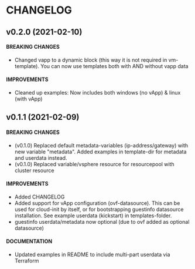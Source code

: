 # CHANGELOG
## **v0.2.0 (2021-02-10)**
#### BREAKING CHANGES
  * Changed vapp to a dynamic block (this way it is not required in vm-template). You can now use templates both with AND without vapp data
#### IMPROVEMENTS
  * Cleaned up examples: Now includes both windows (no vApp) & linux (with vApp)

## **v0.1.1 (2021-02-09)**
#### BREAKING CHANGES
  * (v0.1.0) Replaced default metadata-variables (ip-address/gateway) with new variable "metadata". Added examples in template-dir for metadata and userdata instead.
  * (v0.1.0) Replaced variable/vsphere resource for resourcepool with cluster resource
#### IMPROVEMENTS
  * Added CHANGELOG
  * Added support for vApp configuration (ovf-datasource). This can be used for cloud-init by itself, or for bootstrapping guestinfo datasource installation. See example userdata (kickstart) in templates-folder.
  * guestinfo userdata/metadata now optional (due to ovf added as optional datasource)
#### DOCUMENTATION
  * Updated examples in README to include multi-part userdata via Terraform
